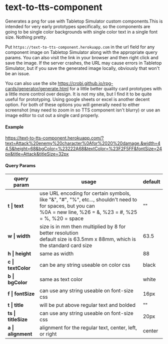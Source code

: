 # text-to-tts-component
Generates a png for use with Tabletop Simulator custom components.This is intended for very early prototypes specifically, so the components are going to be single color backgrounds with single color text in a single font size. Nothing pretty.

Put `https://text-to-tts-component.herokuapp.com` in the url field for any component image on Tabletop Simulator along with the appropriate query params. You can also visit the link in your browser and then right click and save the image. If the server crashes, the URL may cause errors in Tabletop Simulator, but if you save the generated image locally, obviously that won't be an issue.

You can also use the site https://crobi.github.io/rpg-cards/generator/generate.html for a little better quality card prototypes with a little more control over design. It is not my site, but I find it to be quite useful for prototyping. Using google sheets or excel is another decent option. For both of these options you will generally need to either screenshot (may need to zoom in so TTS component isn't blurry) or use an image editor to cut out a single card properly.

#### Example
https://text-to-tts-component.herokuapp.com/?text=Attack%20enemy%20character%0Afor%2020%20damage.&width=44.5&height=68&bgColor=%23222A68&textColor=%23F2F5FF&fontSize=24px&title=Attack&titleSize=32px

#### Query Params
| **query param**    | **usage**                                                                                                                              | **default** |
|--------------------|----------------------------------------------------------------------------------------------------------------------------------------|-------------|
| **t \| text**      | use URL encoding for certain symbols, like "&", "#", "%", etc..., shouldn't need to for spaces, but you can<br>%0A = new line, %26 = &, %23 = #, %25 = %, %20 = space                                            | ""          |
| **w \| width**     | size is in mm then multiplied by 8 for better resolution<br>default size is 63.5mm x 88mm, which is the standard card size | 63.5        |
| **h \| height**    | same as width                                                                                                                          | 88          |
| **c \| textColor** | can be any string useable on color css                                                                                                 | black       |
| **b \| bgColor**   | same as text color                                                                                                                     | white       |
| **f \| fontSize**  | can use any string useable on font-size css                                                                                            | 16px        |
| **t \| title**  | will be put above regular text and bolded                                                                                          | ""        |
| **ts \| titleSize**  | can use any string useable on font-size css                                                                                            | 20px        |
| **a \| alignment** | alignment for the regular text, center, left, or right | center |
